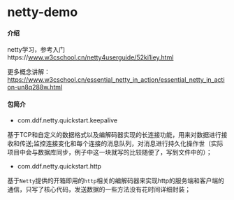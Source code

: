 # netty-demo

#### 介绍
netty学习，参考入门https://www.w3cschool.cn/netty4userguide/52ki1iey.html

更多概念讲解： https://www.w3cschool.cn/essential_netty_in_action/essential_netty_in_action-un8q288w.html

#### 包简介

* com.ddf.netty.quickstart.keepalive

基于TCP和自定义的数据格式以及编解码器实现的长连接功能，用来对数据进行接收和传送;监控连接变化和每个连接的消息队列，对消息进行持久化操作世（实际项目中会与数据库同步，例子中这一块就写的比较随便了，写到文件中的）；

* com.ddf.netty.quickstart.http

基于`Netty`提供的开箱即用的`http`相关的编解码器来实现http的服务端和客户端的通信，只写了核心代码，发送数据的一些方法没有花时间详细封装；